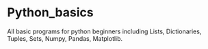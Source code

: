 # Python_basics
All basic programs for python beginners including Lists, Dictionaries, Tuples, Sets, Numpy, Pandas, Matplotlib.
